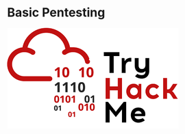 # Basic Pentesting

![TyrHackMeLogo](https://github.com/cdemir7/TryHackMe-CTF-Solutions/blob/main/Basic-Pentesting/TryHackMeLogo.png)
